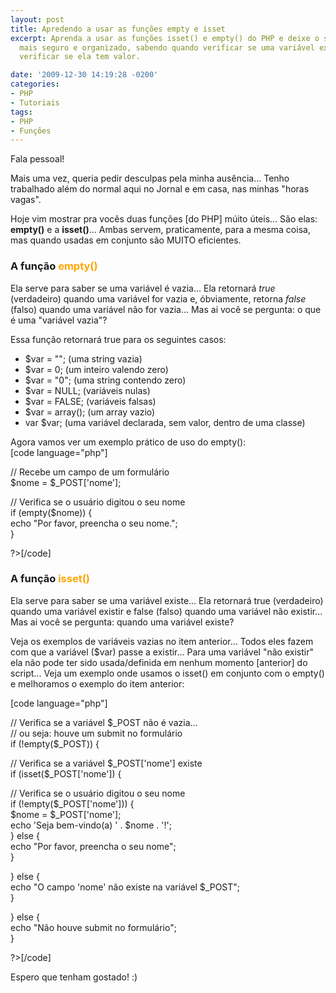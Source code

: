 ```yaml
---
layout: post
title: Apredendo a usar as funções empty e isset
excerpt: Aprenda a usar as funções isset() e empty() do PHP e deixe o seu sistema
  mais seguro e organizado, sabendo quando verificar se uma variável existe e quando
  verificar se ela tem valor.

date: '2009-12-30 14:19:28 -0200'
categories:
- PHP
- Tutoriais
tags:
- PHP
- Funções
---
```

<p>Fala pessoal!</p>
<p>Mais uma vez, queria pedir desculpas pela minha ausência... Tenho trabalhado além do normal aqui no Jornal e em casa, nas minhas "horas vagas".</p>
<p>Hoje vim mostrar pra vocês duas funções [do PHP] múito úteis... São elas: <strong>empty()</strong> e a <strong>isset()</strong>... Ambas servem, praticamente, para a mesma coisa, mas quando usadas em conjunto são MUITO eficientes.</p>
<h3>A função <span style="color: orange;">empty()</span></h3>
<p>Ela serve para saber se uma variável é vazia... Ela retornará <em>true</em> (verdadeiro) quando uma variável for vazia e, óbviamente, retorna <em>false</em> (falso) quando uma variável não for vazia... Mas ai você se pergunta: o que é uma "variável vazia"?</p>
<p>Essa função retornará true para os seguintes casos:</p>
<ul>
<li>$var = ""; (uma string vazia)</li>
<li>$var = 0; (um inteiro valendo zero)</li>
<li>$var = "0"; (uma string contendo zero)</li>
<li>$var = NULL; (variáveis nulas)</li>
<li>$var = FALSE; (variáveis falsas)</li>
<li>$var = array(); (um array vazio)</li>
<li>var $var; (uma variável declarada, sem valor, dentro de uma classe)</li>
</ul>
<p>Agora vamos ver um exemplo prático de uso do empty():<br />
[code language="php"]<?php</p>
<p>// Recebe um campo de um formulário<br />
$nome = $_POST['nome'];</p>
<p>// Verifica se o usuário digitou o seu nome<br />
if (empty($nome)) {<br />
	echo "Por favor, preencha o seu nome.";<br />
}</p>
<p>?>[/code]</p>
<p>
<h3>A função <span style="color: orange;">isset()</span></h3>
<p>Ela serve para saber se uma variável existe... Ela retornará true (verdadeiro) quando uma variável existir e false (falso) quando uma variável não existir... Mas ai você se pergunta: quando uma variável existe?</p>
<p>Veja os exemplos de variáveis vazias no item anterior... Todos eles fazem com que a variável ($var) passe a existir... Para uma variável "não existir" ela não pode ter sido usada/definida em nenhum momento [anterior] do script... Veja um exemplo onde usamos o isset() em conjunto com o empty() e melhoramos o exemplo do item anterior:</p>
<p>[code language="php"]<?php</p>
<p>// Verifica se a variável $_POST não é vazia...<br />
// ou seja: houve um submit no formulário<br />
if (!empty($_POST)) {</p>
<p>	// Verifica se a variável $_POST['nome'] existe<br />
	if (isset($_POST['nome']) {</p>
<p>		// Verifica se o usuário digitou o seu nome<br />
		if (!empty($_POST['nome'])) {<br />
			$nome = $_POST['nome'];<br />
			echo 'Seja bem-vindo(a) ' . $nome . '!';<br />
		} else {<br />
			echo "Por favor, preencha o seu nome";<br />
		}</p>
<p>	} else {<br />
		echo "O campo 'nome' não existe na variável $_POST";<br />
	}</p>
<p>} else {<br />
	echo "Não houve submit no formulário";<br />
}</p>
<p>?>[/code]</p>
<p>Espero que tenham gostado! :)</p>

